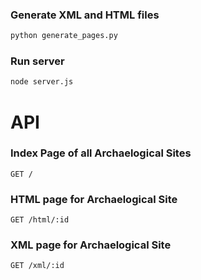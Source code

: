### Generate XML and HTML files
```sh
python generate_pages.py
```

### Run server
```sh
node server.js
```
# API
### Index Page of all Archaelogical Sites
`GET /`

### HTML page for Archaelogical Site
`GET /html/:id`

### XML page for Archaelogical Site
`GET /xml/:id`